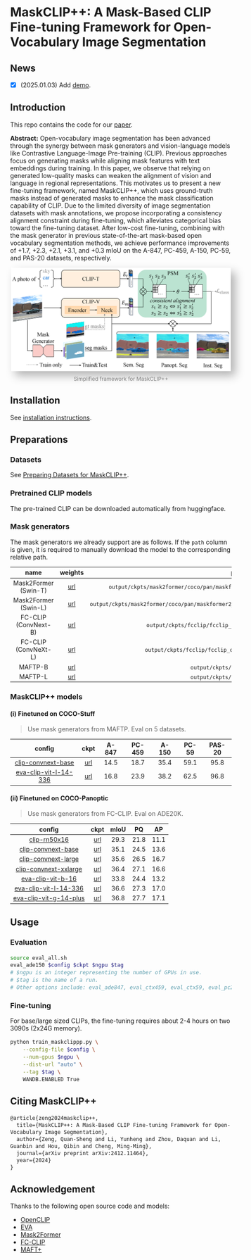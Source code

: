 # MaskCLIP++: A Mask-Based CLIP Fine-tuning Framework for Open-Vocabulary Image Segmentation

## News
- [x] (2025.01.03) Add [demo](demo/README.md).

## Introduction

This repo contains the code for our [paper](https://arxiv.org/abs/2412.11464).

**Abstract:** Open-vocabulary image segmentation has been advanced through the synergy between mask generators and vision-language models like Contrastive Language-Image Pre-training (CLIP). Previous approaches focus on generating masks while aligning mask features with text embeddings during training. In this paper, we observe that relying on generated low-quality masks can weaken the alignment of vision and language in regional representations. This motivates us to present a new fine-tuning framework, named MaskCLIP++, which uses ground-truth masks instead of generated masks to enhance the mask classification capability of CLIP. Due to the limited diversity of image segmentation datasets with mask annotations, we propose incorporating a consistency alignment constraint during fine-tuning, which alleviates categorical bias toward the fine-tuning dataset. After low-cost fine-tuning, combining with the mask generator in previous state-of-the-art mask-based open vocabulary segmentation methods, we achieve performance improvements of +1.7, +2.3, +2.1, +3.1, and +0.3 mIoU on the A-847, PC-459, A-150, PC-59, and PAS-20 datasets, respectively.

<div style="display: flex; justify-content: center; align-items: center; flex-direction: column; text-align: center; position: relative;">
  <img src="assets/framework.png" alt="Image" style="box-shadow: 10px 10px 20px rgba(0, 0, 0, 0.3); width: 100%; max-width: 500px;">
  <div style="font-size: 12px; color: gray; margin-top: 10px;">Simplified framework for MaskCLIP++</div>
</div>





## Installation

See [installation instructions](INSTALL.md).

## Preparations

### Datasets

See [Preparing Datasets for MaskCLIP++](datasets/README.md).

### Pretrained CLIP models

The pre-trained CLIP can be downloaded automatically from huggingface.


### Mask generators

The mask generators we already support are as follows. If the `path` column is given, it is required to manually download the model to the corresponding relative path.

| name | weights |  path |
|:----:|:-------:|:-----:|
| Mask2Former (Swin-T) | [url](https://dl.fbaipublicfiles.com/maskformer/mask2former/coco/panoptic/maskformer2_swin_tiny_bs16_50ep/model_final_9fd0ae.pkl) | `output/ckpts/mask2former/coco/pan/maskformer2_swin_tiny_bs16_50ep_final_9fd0ae.pkl` |
| Mask2Former (Swin-L) | [url](https://dl.fbaipublicfiles.com/maskformer/mask2former/coco/panoptic/maskformer2_swin_large_IN21k_384_bs16_100ep/model_final_f07440.pkl) | `output/ckpts/mask2former/coco/pan/maskformer2_swin_large_IN21k_384_bs16_100ep_final_f07440.pkl` |
| FC-CLIP (ConvNext-B) | [url](https://drive.google.com/file/d/1fSFPPTwxF-ekMxAmIo01ssdbC79wwwml/view?usp=drive_link) | `output/ckpts/fcclip/fcclip_coco-pan_clip-convnext-base.pth`  |
| FC-CLIP (ConvNeXt-L) | [url](https://drive.google.com/file/d/1-91PIns86vyNaL3CzMmDD39zKGnPMtvj/view?usp=sharing) | `output/ckpts/fcclip/fcclip_coco-pan_clip-convnext-large.pth` |
| MAFTP-B              | [url](https://drive.google.com/file/d/1BeEeKOnWWIWIH-QWK_zLhAPUzCOnHuFG/view?usp=sharing) | `output/ckpts/maftp/maftp_b.pth` |
| MAFTP-L              | [url](https://drive.google.com/file/d/1EQo5guVuKkSSZj4bv0FQN_4X9h_Rwfe5/view?usp=sharing) | `output/ckpts/maftp/maftp_l.pth` |


### MaskCLIP++ models

#### (i) Finetuned on COCO-Stuff

> Use mask generators from MAFTP. Eval on 5 datasets.

| config | ckpt | A-847 | PC-459 | A-150 | PC-59 | PAS-20 |
|:------:|:------:|:------:|:------:|:------:|:------:|:------:|
| [clip-convnext-base](configs/coco-stuff/clip-convnext-base/maft-b/maskclippp_coco-stuff_clip-convnext-base_maft-b_ens.yaml) | [url](https://drive.google.com/file/d/1SekxdQPCMXLaAd8mM0P20DbHKhtIYL3u/view?usp=drive_link) | 14.5 | 18.7 | 35.4 | 59.1 | 95.8 |
| [eva-clip-vit-l-14-336](configs/coco-stuff/eva-clip-vit-l-14-336/maft-l/maskclippp_coco-stuff_eva-clip-vit-l-14-336_wtext_maft-l_ens.yaml) | [url](https://drive.google.com/file/d/1I5SiU5S-BjgoGU73ndocg-e2jo80mP1n/view?usp=drive_link) | 16.8 | 23.9 | 38.2 | 62.5 | 96.8 |

#### (ii) Finetuned on COCO-Panoptic

> Use mask generators from FC-CLIP. Eval on ADE20K.

| config | ckpt | mIoU | PQ | AP |
|:---:|:---:|:---:|:---:|:---:|
| [clip-rn50x16](configs/coco-pan/clip-rn50x16/fcclip-b/maskclippp_coco-pan_clip-rn50x16_fcclip-b.yaml) | [url](https://drive.google.com/file/d/1eCxFDGNATeB1pqmRnEO6OD8GZG-Wf4Hs/view?usp=drive_link) |  29.3 | 21.8 | 11.1 |
| [clip-convnext-base](configs/coco-pan/clip-convnext-base/fcclip-b/maskclippp_coco-pan_clip-convnext-base_fcclip-b.yaml)  | [url](https://drive.google.com/file/d/1lxlnxVICytERs1FsY5N7LdaoYDyenA1o/view?usp=drive_link) | 35.1 | 24.5 | 13.6 |
| [clip-convnext-large](configs/coco-pan/clip-convnext-large/fcclip-l/maskclippp_coco-pan_clip-convnext-large_fcclip-l.yaml) | [url](https://drive.google.com/file/d/1XMW3L2dOtlDQapydtoqTfzFVW-VZqcoX/view?usp=drive_link) | 35.6 | 26.5 | 16.7 |
| [clip-convnext-xxlarge](configs/coco-pan/clip-convnext-xxlarge/fcclip-l/maskclippp_coco-pan_clip-convnext-xxlarge_fcclip-l.yaml) | [url](https://drive.google.com/file/d/1LjVW7CNkvyFzxOW4rbgax1kmWY1lQ3f3/view?usp=drive_link) | 36.4 | 27.1 | 16.6 | 
| [eva-clip-vit-b-16](configs/coco-pan/eva-clip-vit-b-16/fcclip-b/maskclippp_coco-pan_eva-clip-vit-b-16_fcclip-b.yaml) | [url](https://drive.google.com/file/d/11n8VRcfaTsb7s7I3i7dlvq3Jy4GSgDr2/view?usp=drive_link) | 33.8 | 24.4 | 13.2 |
| [eva-clip-vit-l-14-336](configs/coco-pan/eva-clip-vit-l-14-336/fcclip-l/maskclippp_coco-pan_eva-clip-vit-l-14-336_fcclip-l.yaml) | [url](https://drive.google.com/file/d/1xMlDmgiVuShx-KWzLzOB-0_qvawIAa9m/view?usp=drive_link) | 36.6 | 27.3 | 17.0 |
| [eva-clip-vit-g-14-plus](configs/coco-pan/eva-clip-vit-g-14-plus/fcclip-l/maskclippp_coco-pan_eva-clip-vit-g-14-plus_fcclip-l.yaml) | [url](https://drive.google.com/file/d/1hCj0eZdTKbt5DusULFGBk3Bk8bxUGGm-/view?usp=drive_link) | 36.8 | 27.7 | 17.1 |

## Usage

### Evaluation

```bash
source eval_all.sh
eval_ade150 $config $ckpt $ngpu $tag
# $ngpu is an integer representing the number of GPUs in use.
# $tag is the name of a run.
# Other options include: eval_ade847, eval_ctx459, eval_ctx59, eval_pc20
```

### Fine-tuning

For base/large sized CLIPs, the fine-tuning requires about 2-4 hours on two 3090s (2x24G memory).

```bash
python train_maskclippp.py \
    --config-file $config \
    --num-gpus $ngpu \
    --dist-url "auto" \
    --tag $tag \
    WANDB.ENABLED True
```

## Citing MaskCLIP++
```
@article{zeng2024maskclip++,
  title={MaskCLIP++: A Mask-Based CLIP Fine-tuning Framework for Open-Vocabulary Image Segmentation},
  author={Zeng, Quan-Sheng and Li, Yunheng and Zhou, Daquan and Li, Guanbin and Hou, Qibin and Cheng, Ming-Ming},
  journal={arXiv preprint arXiv:2412.11464},
  year={2024}
}
```


## Acknowledgement

Thanks to the following open source code and models:

- [OpenCLIP](https://github.com/mlfoundations/open_clip)
- [EVA](https://github.com/baaivision/EVA)
- [Mask2Former](https://github.com/facebookresearch/Mask2Former)
- [FC-CLIP](https://github.com/bytedance/fc-clip)
- [MAFT+](https://github.com/jiaosiyu1999/MAFT-Plus)
